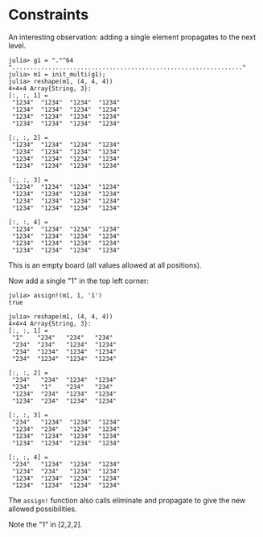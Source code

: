 # Constraints

An interesting observation: adding a single element propagates to the next level.

```
julia> g1 = "."^64
"................................................................"
julia> m1 = init_multi(g1);
julia> reshape(m1, (4, 4, 4))
4×4×4 Array{String, 3}:
[:, :, 1] =
 "1234"  "1234"  "1234"  "1234"
 "1234"  "1234"  "1234"  "1234"
 "1234"  "1234"  "1234"  "1234"
 "1234"  "1234"  "1234"  "1234"

[:, :, 2] =
 "1234"  "1234"  "1234"  "1234"
 "1234"  "1234"  "1234"  "1234"
 "1234"  "1234"  "1234"  "1234"
 "1234"  "1234"  "1234"  "1234"

[:, :, 3] =
 "1234"  "1234"  "1234"  "1234"
 "1234"  "1234"  "1234"  "1234"
 "1234"  "1234"  "1234"  "1234"
 "1234"  "1234"  "1234"  "1234"

[:, :, 4] =
 "1234"  "1234"  "1234"  "1234"
 "1234"  "1234"  "1234"  "1234"
 "1234"  "1234"  "1234"  "1234"
 "1234"  "1234"  "1234"  "1234"
```

This is an empty board (all values allowed at all positions).

Now add a single "1" in the top left corner:

```
julia> assign!(m1, 1, '1')
true

julia> reshape(m1, (4, 4, 4))
4×4×4 Array{String, 3}:
[:, :, 1] =
 "1"    "234"   "234"   "234"
 "234"  "234"   "1234"  "1234"
 "234"  "1234"  "1234"  "1234"
 "234"  "1234"  "1234"  "1234"

[:, :, 2] =
 "234"   "234"  "1234"  "1234"
 "234"   "1"    "234"   "234"
 "1234"  "234"  "1234"  "1234"
 "1234"  "234"  "1234"  "1234"

[:, :, 3] =
 "234"   "1234"  "1234"  "1234"
 "1234"  "234"   "1234"  "1234"
 "1234"  "1234"  "1234"  "1234"
 "1234"  "1234"  "1234"  "1234"

[:, :, 4] =
 "234"   "1234"  "1234"  "1234"
 "1234"  "234"   "1234"  "1234"
 "1234"  "1234"  "1234"  "1234"
 "1234"  "1234"  "1234"  "1234"

```

The `assign!` function also calls eliminate and propagate to give the new allowed possibilities.

Note the "1" in [2,2,2]. 

